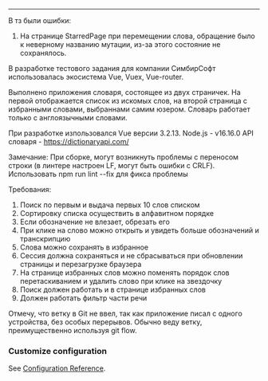 ***
В тз были ошибки:
1) На странице StarredPage при перемещении слова, обращение было к неверному названию мутации, из-за этого состояние не сохранялось.


В разработке тестового задания для компании СимбирСофт использовалась экосистема Vue, Vuex, Vue-router.

Выполнено приложения словаря, состоящее из двух страничек. На первой отображается список из искомых слов, на второй страница с избранными словами,
выбраннами самим юзером. Словарь работает только с англоязычными словами.

При разработке изпользовался Vue версии 3.2.13.
Node.js - v16.16.0
АPI словаря - https://dictionaryapi.com/

Замечание:
При сборке, могут возникнуть проблемы с переносом строки (в линтере настроен LF, могут быть ошибки с CRLF). Использовать npm run lint --fix для фикса проблемы

Требования:

1. Поиск по первым и выдача первых 10 слов списком
2. Сортировку списка осуществить в алфавитном порядке
3. Если обозначение не влезает, обрезать его
3. При клике на слово можно открыть и увидеть больше обозначений и транскрипцию
4. Слова можно сохранять в избранное
5. Сессия должна сохраняться и не сбрасываться при обновлении страницы и перезагрузке браузера
6. На странице избранных слов можно поменять порядок слов перетаскиванием и удалить слово при клике на
звездочку
7. Поиск должен работать и в странице избранных слов
8. Должен работать фильтр части речи

Отмечу, что ветку в Git не ввел, так как приложение писал с одного устройства, без особых перерывов. Обычно веду ветку, преимущественно используя git flow.



### Customize configuration
See [Configuration Reference](https://cli.vuejs.org/config/).
